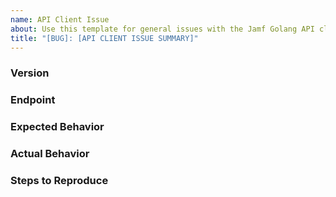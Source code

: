 ```yaml
---
name: API Client Issue
about: Use this template for general issues with the Jamf Golang API client.
title: "[BUG]: [API CLIENT ISSUE SUMMARY]"
---
```


### Version
### Endpoint

### Expected Behavior
### Actual Behavior

### Steps to Reproduce